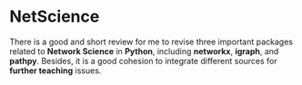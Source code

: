 # NetScience

There is a good and short review for me to revise three important packages related to **Network Science** in **Python**, including **networkx**, **igraph**, and **pathpy**. 
Besides, it is a good cohesion to integrate different sources for **further teaching** issues.
